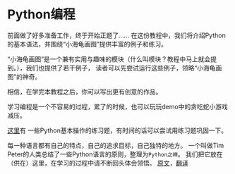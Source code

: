 # Python编程

前面做了好多准备工作，终于开始正题了……
在这份教程中，我们将介绍Python的基本语法，并围绕“小海龟画图”提供丰富的例子和练习。

“小海龟画图”是一个兼有实用与趣味的模块（什么叫模块？教程中马上就会提到。），我们也提供了若干例子，
读者可以先尝试运行这些例子，领略“小海龟画图”的神奇。

相信，在学完本教程之后，你可以写出更有创意的作品。

学习编程是一个不容易的过程，累了的时候，也可以玩玩demo中的贪吃蛇小游戏减压。

[这里](http://www.runoob.com/python/python-100-examples.html)有
一些Python基本操作的练习题，有时间的话可以尝试用练习题巩固一下。

每一种语言都有自己的特点，自己的追求目标，自己独特的地方。
一个叫做Tim Peter的人类总结了一些Python语言的原则，整理为`Python之禅`。
我们把它放在（供在）这里，在学习的过程中请不断回头体会领悟。
[原文](https://www.python.org/dev/peps/pep-0020/)，[翻译](https://blog.csdn.net/liang19890820/article/details/51734118)
